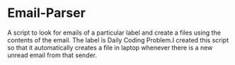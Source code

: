 # Email-Parser
A script to look for emails of a particular label and create a files using the contents of the email.
The label is Daily Coding Problem.I created this script so that it automatically creates a file in laptop whenever there is a new unread email from that sender.
